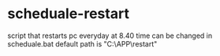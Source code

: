 # scheduale-restart
script that restarts pc everyday at 8.40
time can be changed in scheduale.bat
default path is "C:\APP\restart\"
